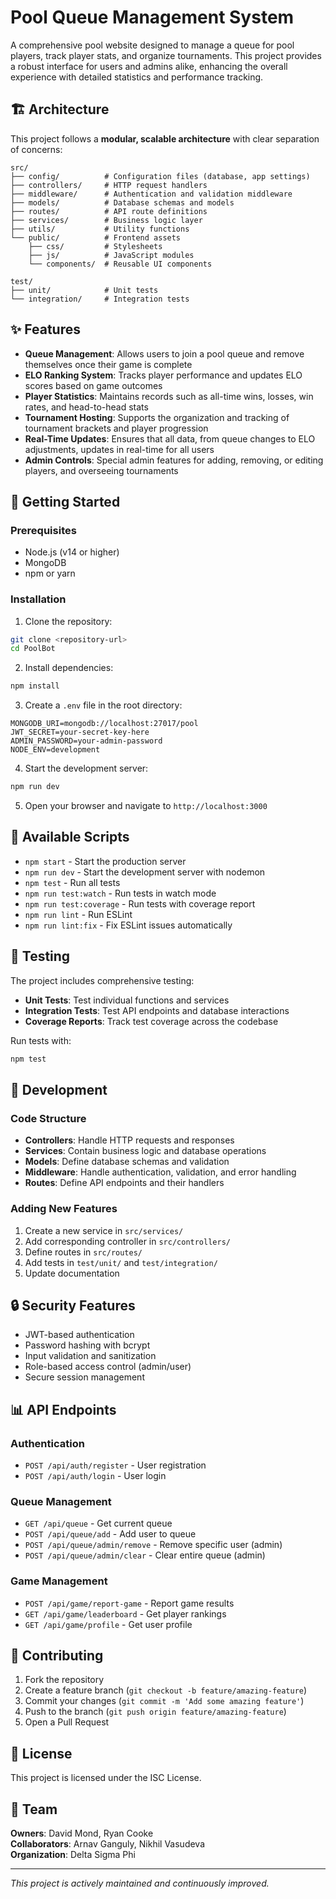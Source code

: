 # Pool Queue Management System

A comprehensive pool website designed to manage a queue for pool players, track player stats, and organize tournaments. This project provides a robust interface for users and admins alike, enhancing the overall experience with detailed statistics and performance tracking.

## 🏗️ Architecture

This project follows a **modular, scalable architecture** with clear separation of concerns:

```
src/
├── config/          # Configuration files (database, app settings)
├── controllers/     # HTTP request handlers
├── middleware/      # Authentication and validation middleware
├── models/          # Database schemas and models
├── routes/          # API route definitions
├── services/        # Business logic layer
├── utils/           # Utility functions
└── public/          # Frontend assets
    ├── css/         # Stylesheets
    ├── js/          # JavaScript modules
    └── components/  # Reusable UI components

test/
├── unit/            # Unit tests
└── integration/     # Integration tests
```

## ✨ Features

- **Queue Management**: Allows users to join a pool queue and remove themselves once their game is complete
- **ELO Ranking System**: Tracks player performance and updates ELO scores based on game outcomes
- **Player Statistics**: Maintains records such as all-time wins, losses, win rates, and head-to-head stats
- **Tournament Hosting**: Supports the organization and tracking of tournament brackets and player progression
- **Real-Time Updates**: Ensures that all data, from queue changes to ELO adjustments, updates in real-time for all users
- **Admin Controls**: Special admin features for adding, removing, or editing players, and overseeing tournaments

## 🚀 Getting Started

### Prerequisites

- Node.js (v14 or higher)
- MongoDB
- npm or yarn

### Installation

1. Clone the repository:
```bash
git clone <repository-url>
cd PoolBot
```

2. Install dependencies:
```bash
npm install
```

3. Create a `.env` file in the root directory:
```env
MONGODB_URI=mongodb://localhost:27017/pool
JWT_SECRET=your-secret-key-here
ADMIN_PASSWORD=your-admin-password
NODE_ENV=development
```

4. Start the development server:
```bash
npm run dev
```

5. Open your browser and navigate to `http://localhost:3000`

## 📝 Available Scripts

- `npm start` - Start the production server
- `npm run dev` - Start the development server with nodemon
- `npm test` - Run all tests
- `npm run test:watch` - Run tests in watch mode
- `npm run test:coverage` - Run tests with coverage report
- `npm run lint` - Run ESLint
- `npm run lint:fix` - Fix ESLint issues automatically

## 🧪 Testing

The project includes comprehensive testing:

- **Unit Tests**: Test individual functions and services
- **Integration Tests**: Test API endpoints and database interactions
- **Coverage Reports**: Track test coverage across the codebase

Run tests with:
```bash
npm test
```

## 🔧 Development

### Code Structure

- **Controllers**: Handle HTTP requests and responses
- **Services**: Contain business logic and database operations
- **Models**: Define database schemas and validation
- **Middleware**: Handle authentication, validation, and error handling
- **Routes**: Define API endpoints and their handlers

### Adding New Features

1. Create a new service in `src/services/`
2. Add corresponding controller in `src/controllers/`
3. Define routes in `src/routes/`
4. Add tests in `test/unit/` and `test/integration/`
5. Update documentation

## 🔒 Security Features

- JWT-based authentication
- Password hashing with bcrypt
- Input validation and sanitization
- Role-based access control (admin/user)
- Secure session management

## 📊 API Endpoints

### Authentication
- `POST /api/auth/register` - User registration
- `POST /api/auth/login` - User login

### Queue Management
- `GET /api/queue` - Get current queue
- `POST /api/queue/add` - Add user to queue
- `POST /api/queue/admin/remove` - Remove specific user (admin)
- `POST /api/queue/admin/clear` - Clear entire queue (admin)

### Game Management
- `POST /api/game/report-game` - Report game results
- `GET /api/game/leaderboard` - Get player rankings
- `GET /api/game/profile` - Get user profile

## 🤝 Contributing

1. Fork the repository
2. Create a feature branch (`git checkout -b feature/amazing-feature`)
3. Commit your changes (`git commit -m 'Add some amazing feature'`)
4. Push to the branch (`git push origin feature/amazing-feature`)
5. Open a Pull Request

## 📄 License

This project is licensed under the ISC License.

## 👥 Team

**Owners**: David Mond, Ryan Cooke  
**Collaborators**: Arnav Ganguly, Nikhil Vasudeva  
**Organization**: Delta Sigma Phi

---

*This project is actively maintained and continuously improved.*
